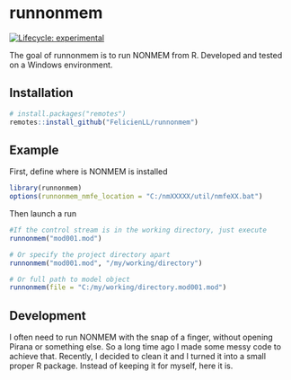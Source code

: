 
<!-- README.md is generated from README.Rmd. Please edit that file -->

# runnonmem

<!-- badges: start -->

[![Lifecycle:
experimental](https://img.shields.io/badge/lifecycle-experimental-orange.svg)](https://lifecycle.r-lib.org/articles/stages.html#experimental)
<!-- badges: end -->

The goal of runnonmem is to run NONMEM from R. Developed and tested on a
Windows environment.

## Installation

``` r
# install.packages("remotes")
remotes::install_github("FelicienLL/runnonmem")
```

## Example

First, define where is NONMEM is installed

``` r
library(runnonmem)
options(runnonmem_nmfe_location = "C:/nmXXXXX/util/nmfeXX.bat")
```

Then launch a run

``` r
#If the control stream is in the working directory, just execute
runnonmem("mod001.mod")

# Or specify the project directory apart
runnonmem("mod001.mod", "/my/working/directory")

# Or full path to model object
runnonmem(file = "C:/my/working/directory.mod001.mod")
```

## Development

I often need to run NONMEM with the snap of a finger, without opening
Pirana or something else. So a long time ago I made some messy code to
achieve that. Recently, I decided to clean it and I turned it into a
small proper R package. Instead of keeping it for myself, here it is.
